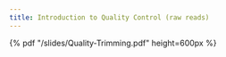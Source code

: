 ```yaml
---
title: Introduction to Quality Control (raw reads)
---
```


{% pdf "/slides/Quality-Trimming.pdf" height=600px %}
